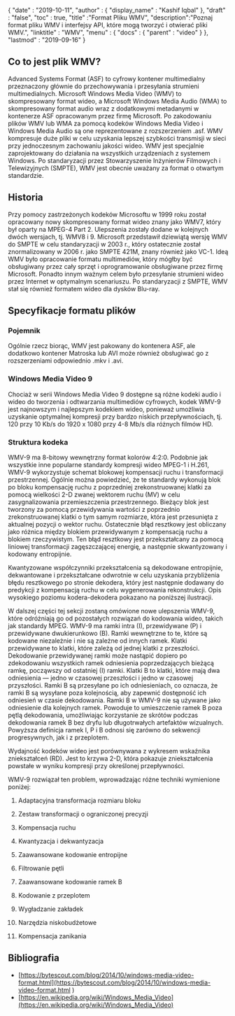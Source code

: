 {
  "date" : "2019-10-11",
  "author" : {
    "display_name" : "Kashif Iqbal"
},
  "draft" : "false",
  "toc" : true,
  "title" :"Format Pliku WMV",
  "description":"Poznaj format pliku WMV i interfejsy API, które mogą tworzyć i otwierać pliki WMV.",
  "linktitle" : "WMV",
  "menu" : {
    "docs" : {
      "parent" : "video"
}
},
  "lastmod" : "2019-09-16"
}

## Co to jest plik WMV?

Advanced Systems Format (ASF) to cyfrowy kontener multimedialny przeznaczony głównie do przechowywania i przesyłania strumieni multimedialnych. Microsoft Windows Media Video (WMV) to skompresowany format wideo, a Microsoft Windows Media Audio (WMA) to skompresowany format audio wraz z dodatkowymi metadanymi w kontenerze ASF opracowanym przez firmę Microsoft. Po zakodowaniu plików WMV lub WMA za pomocą kodeków Windows Media Video i Windows Media Audio są one reprezentowane z rozszerzeniem .asf. WMV kompresuje duże pliki w celu uzyskania lepszej szybkości transmisji w sieci przy jednoczesnym zachowaniu jakości wideo. WMV jest specjalnie zaprojektowany do działania na wszystkich urządzeniach z systemem Windows. Po standaryzacji przez Stowarzyszenie Inżynierów Filmowych i Telewizyjnych (SMPTE), WMV jest obecnie uważany za format o otwartym standardzie.

## Historia ##

Przy pomocy zastrzeżonych kodeków Microsoftu w 1999 roku został opracowany nowy skompresowany format wideo znany jako WMV7, który był oparty na MPEG-4 Part 2. Ulepszenia zostały dodane w kolejnych dwóch wersjach, tj. WMV8 i 9. Microsoft przedstawił dziewiątą wersję WMV do SMPTE w celu standaryzacji w 2003 r., który ostatecznie został znormalizowany w 2006 r. jako SMPTE 421M, znany również jako VC-1. Ideą WMV było opracowanie formatu multimediów, który mógłby być obsługiwany przez cały sprzęt i oprogramowanie obsługiwane przez firmę Microsoft. Ponadto innym ważnym celem było przesyłanie strumieni wideo przez Internet w optymalnym scenariuszu. Po standaryzacji z SMPTE, WMV stał się również formatem wideo dla dysków Blu-ray.

## Specyfikacje formatu plików

### Pojemnik

Ogólnie rzecz biorąc, WMV jest pakowany do kontenera ASF, ale dodatkowo kontener Matroska lub AVI może również obsługiwać go z rozszerzeniami odpowiednio .mkv i .avi.

### Windows Media Video 9

Chociaż w serii Windows Media Video 9 dostępne są różne kodeki audio i wideo do tworzenia i odtwarzania multimediów cyfrowych, kodek WMV-9 jest najnowszym i najlepszym kodekiem wideo, ponieważ umożliwia uzyskanie optymalnej kompresji przy bardzo niskich przepływnościach, tj. 120 przy 10 Kb/s do 1920 x 1080 przy 4-8 Mb/s dla różnych filmów HD.

### Struktura kodeka

WMV-9 ma 8-bitowy wewnętrzny format kolorów 4:2:0. Podobnie jak wszystkie inne popularne standardy kompresji wideo MPEG-1 i H.261, WMV-9 wykorzystuje schemat blokowej kompensacji ruchu i transformacji przestrzennej. Ogólnie można powiedzieć, że te standardy wykonują blok po bloku kompensację ruchu z poprzedniej zrekonstruowanej klatki za pomocą wielkości 2-D zwanej wektorem ruchu (MV) w celu zasygnalizowania przemieszczenia przestrzennego. Bieżący blok jest tworzony za pomocą przewidywania wartości z poprzednio zrekonstruowanej klatki o tym samym rozmiarze, która jest przesunięta z aktualnej pozycji o wektor ruchu. Ostatecznie błąd resztkowy jest obliczany jako różnica między blokiem przewidywanym z kompensacją ruchu a blokiem rzeczywistym. Ten błąd resztkowy jest przekształcany za pomocą liniowej transformacji zagęszczającej energię, a następnie skwantyzowany i kodowany entropijnie.

Kwantyzowane współczynniki przekształcenia są dekodowane entropijnie, dekwantowane i przekształcane odwrotnie w celu uzyskania przybliżenia błędu resztkowego po stronie dekodera, który jest następnie dodawany do predykcji z kompensacją ruchu w celu wygenerowania rekonstrukcji. Opis wysokiego poziomu kodera-dekodera pokazano na poniższej ilustracji.

W dalszej części tej sekcji zostaną omówione nowe ulepszenia WMV-9, które odróżniają go od pozostałych rozwiązań do kodowania wideo, takich jak standardy MPEG. WMV-9 ma ramki intra (I), przewidywane (P) i przewidywane dwukierunkowo (B). Ramki wewnętrzne to te, które są kodowane niezależnie i nie są zależne od innych ramek. Klatki przewidywane to klatki, które zależą od jednej klatki z przeszłości. Dekodowanie przewidywanej ramki może nastąpić dopiero po zdekodowaniu wszystkich ramek odniesienia poprzedzających bieżącą ramkę, począwszy od ostatniej (I) ramki. Klatki B to klatki, które mają dwa odniesienia — jedno w czasowej przeszłości i jedno w czasowej przyszłości. Ramki B są przesyłane po ich odniesieniach, co oznacza, że ramki B są wysyłane poza kolejnością, aby zapewnić dostępność ich odniesień w czasie dekodowania. Ramki B w WMV-9 nie są używane jako odniesienie dla kolejnych ramek. Powoduje to umieszczenie ramek B poza pętlą dekodowania, umożliwiając korzystanie ze skrótów podczas dekodowania ramek B bez dryfu lub długotrwałych artefaktów wizualnych. Powyższa definicja ramek I, P i B odnosi się zarówno do sekwencji progresywnych, jak i z przeplotem.

Wydajność kodeków wideo jest porównywana z wykresem wskaźnika zniekształceń (RD). Jest to krzywa 2-D, która pokazuje zniekształcenia powstałe w wyniku kompresji przy określonej przepływności.

WMV-9 rozwiązał ten problem, wprowadzając różne techniki wymienione poniżej:

1. Adaptacyjna transformacja rozmiaru bloku

2. Zestaw transformacji o ograniczonej precyzji

3. Kompensacja ruchu

4. Kwantyzacja i dekwantyzacja

5. Zaawansowane kodowanie entropijne

6. Filtrowanie pętli

7. Zaawansowane kodowanie ramek B

8. Kodowanie z przeplotem

9. Wygładzanie zakładek

10. Narzędzia niskobudżetowe

11. Kompensacja zanikania

## Bibliografia ##

* [https://bytescout.com/blog/2014/10/windows-media-video-format.html](https://bytescout.com/blog/2014/10/windows-media-video-format.html )
* [https://en.wikipedia.org/wiki/Windows_Media_Video](https://en.wikipedia.org/wiki/Windows_Media_Video)


